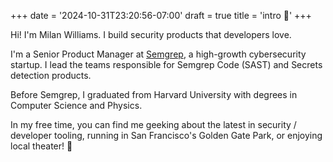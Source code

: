 +++
date = '2024-10-31T23:20:56-07:00'
draft = true
title = 'intro 👋'
+++

Hi! I'm Milan Williams. I build security products that developers love.

I'm a Senior Product Manager at [Semgrep](https://semgrep.dev/), a high-growth cybersecurity startup. I lead the teams responsible for Semgrep Code (SAST) and Secrets detection products.

Before Semgrep, I graduated from Harvard University with degrees in Computer Science and Physics.

In my free time, you can find me geeking about the latest in security / developer tooling, running in San Francisco's Golden Gate Park, or enjoying local theater! 💛
